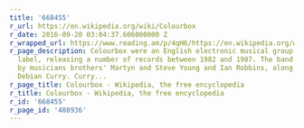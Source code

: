 ```yaml
---
title: '668455'
r_url: https://en.wikipedia.org/wiki/Colourbox
r_date: 2016-09-20 03:04:37.606000000 Z
r_wrapped_url: https://www.reading.am/p/4qH6/https://en.wikipedia.org/wiki/Colourbox
r_page_description: Colourbox were an English electronic musical group on the 4AD
  label, releasing a number of records between 1982 and 1987. The band was formed
  by musicians brothers' Martyn and Steve Young and Ian Robbins, along with vocalist
  Debian Curry. Curry...
r_page_title: Colourbox - Wikipedia, the free encyclopedia
r_title: Colourbox - Wikipedia, the free encyclopedia
r_id: '668455'
r_page_id: '488936'
---
```


